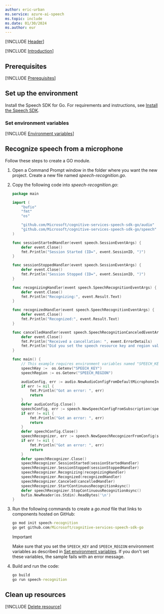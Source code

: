 ```yaml
---
author: eric-urban
ms.service: azure-ai-speech
ms.topic: include
ms.date: 01/30/2024
ms.author: eur
---
```


[!INCLUDE [Header](../../common/go.md)]

[!INCLUDE [Introduction](intro.md)]

## Prerequisites

[!INCLUDE [Prerequisites](../../common/azure-prerequisites.md)]

## Set up the environment

Install the Speech SDK for Go. For requirements and instructions, see [Install the Speech SDK](../../../quickstarts/setup-platform.md?pivots=programming-language-go).

### Set environment variables

[!INCLUDE [Environment variables](../../common/environment-variables.md)]

## Recognize speech from a microphone

Follow these steps to create a GO module.

1. Open a Command Prompt window in the folder where you want the new project. Create a new file named  *speech-recognition.go*.

1. Copy the following code into *speech-recognition.go*:

   ```go
   package main

   import (
       "bufio"
       "fmt"
       "os"

       "github.com/Microsoft/cognitive-services-speech-sdk-go/audio"
       "github.com/Microsoft/cognitive-services-speech-sdk-go/speech"
   )

   func sessionStartedHandler(event speech.SessionEventArgs) {
       defer event.Close()
       fmt.Println("Session Started (ID=", event.SessionID, ")")
   }

   func sessionStoppedHandler(event speech.SessionEventArgs) {
       defer event.Close()
       fmt.Println("Session Stopped (ID=", event.SessionID, ")")
   }

   func recognizingHandler(event speech.SpeechRecognitionEventArgs) {
       defer event.Close()
       fmt.Println("Recognizing:", event.Result.Text)
   }

   func recognizedHandler(event speech.SpeechRecognitionEventArgs) {
       defer event.Close()
       fmt.Println("Recognized:", event.Result.Text)
   }

   func cancelledHandler(event speech.SpeechRecognitionCanceledEventArgs) {
       defer event.Close()
       fmt.Println("Received a cancellation: ", event.ErrorDetails)
       fmt.Println("Did you set the speech resource key and region values?")
   }

   func main() {
       // This example requires environment variables named "SPEECH_KEY" and "SPEECH_REGION"
       speechKey :=  os.Getenv("SPEECH_KEY")
       speechRegion := os.Getenv("SPEECH_REGION")

       audioConfig, err := audio.NewAudioConfigFromDefaultMicrophoneInput()
       if err != nil {
           fmt.Println("Got an error: ", err)
           return
       }
       defer audioConfig.Close()
       speechConfig, err := speech.NewSpeechConfigFromSubscription(speechKey, speechRegion)
       if err != nil {
           fmt.Println("Got an error: ", err)
           return
       }
       defer speechConfig.Close()
       speechRecognizer, err := speech.NewSpeechRecognizerFromConfig(speechConfig, audioConfig)
       if err != nil {
           fmt.Println("Got an error: ", err)
           return
       }
       defer speechRecognizer.Close()
       speechRecognizer.SessionStarted(sessionStartedHandler)
       speechRecognizer.SessionStopped(sessionStoppedHandler)
       speechRecognizer.Recognizing(recognizingHandler)
       speechRecognizer.Recognized(recognizedHandler)
       speechRecognizer.Canceled(cancelledHandler)
       speechRecognizer.StartContinuousRecognitionAsync()
       defer speechRecognizer.StopContinuousRecognitionAsync()
       bufio.NewReader(os.Stdin).ReadBytes('\n')
   }
   ```

1. Run the following commands to create a *go.mod* file that links to components hosted on GitHub:

   ```cmd
   go mod init speech-recognition
   go get github.com/Microsoft/cognitive-services-speech-sdk-go
   ```

   > [!IMPORTANT]
   > Make sure that you set the `SPEECH_KEY` and `SPEECH_REGION` environment variables as described in [Set environment variables](#set-environment-variables). If you don't set these variables, the sample fails with an error message.

1. Build and run the code:

   ```cmd
   go build
   go run speech-recognition
   ```

## Clean up resources

[!INCLUDE [Delete resource](../../common/delete-resource.md)]
